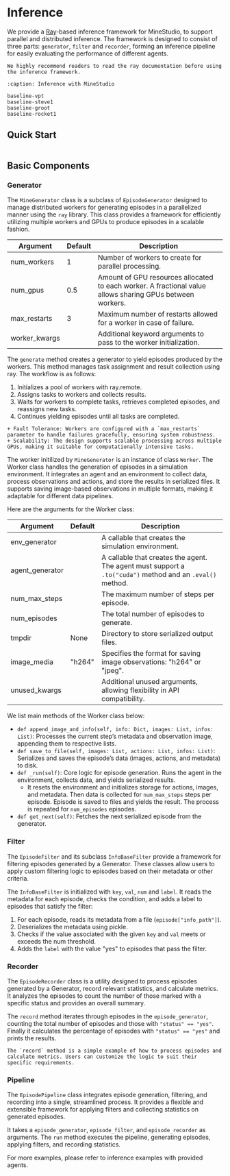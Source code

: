 <!--
 * @Date: 2024-11-29 08:10:04
 * @LastEditors: muzhancun muzhancun@126.com
 * @LastEditTime: 2024-12-14 01:40:30
 * @FilePath: /MineStudio/docs/source/inference/index.md
-->
# Inference

We provide a [Ray](https://docs.ray.io/en/latest/index.html)-based inference framework for MineStudio, to support parallel and distributed inference. The framework is designed to consist of three parts: `generator`, `filter` and `recorder`, forming an inference pipeline for easily evaluating the performance of different agents.

```{note}
We highly recommend readers to read the ray documentation before using the inference framework. 
```

```{toctree}
:caption: Inference with MineStudio

baseline-vpt
baseline-steve1
baseline-groot
baseline-rocket1
```

## Quick Start

```{include} quick-inference.md
```

## Basic Components

### Generator

The `MineGenerator` class is a subclass of `EpisodeGenerator` designed to manage distributed workers for generating episodes in a parallelized manner using the `ray` library. This class provides a framework for efficiently utilizing multiple workers and GPUs to produce episodes in a scalable fashion.

| Argument              | Default    | Description                                               |
| --------------------- | ---------- | --------------------------------------------------------- |
| num_workers           | 1          | Number of workers to create for parallel processing.      |
| num_gpus              | 0.5        | Amount of GPU resources allocated to each worker. A fractional value allows sharing GPUs between workers.         |
| max_restarts          | 3          | Maximum number of restarts allowed for a worker in case of failure.         |
| worker_kwargs          |        | Additional keyword arguments to pass to the worker initialization.                   |

The `generate` method creates a generator to yield episodes produced by the workers. This method manages task assignment and result collection using ray. The workflow is as follows:
1.	Initializes a pool of workers with ray.remote.
2.	Assigns tasks to workers and collects results.
3.	Waits for workers to complete tasks, retrieves completed episodes, and reassigns new tasks.
4.	Continues yielding episodes until all tasks are completed.

```{hint}
+ Fault Tolerance: Workers are configured with a `max_restarts` parameter to handle failures gracefully, ensuring system robustness.
+ Scalability: The design supports scalable processing across multiple GPUs, making it suitable for computationally intensive tasks.
```

The worker initilized by `MineGenerator` is an instance of class `Worker`.
The Worker class handles the generation of episodes in a simulation environment. It integrates an agent and an environment to collect data, process observations and actions, and store the results in serialized files. It supports saving image-based observations in multiple formats, making it adaptable for different data pipelines.

Here are the arguments for the Worker class:

| Argument | Default | Description |
| -------- | ------- | ----------- |
| env_generator |  | A callable that creates the simulation environment. |
| agent_generator |  | A callable that creates the agent. The agent must support a `.to("cuda")` method and an `.eval()` method. |
| num_max_steps |  | The maximum number of steps per episode. |
| num_episodes |  | The total number of episodes to generate. |
| tmpdir | None | Directory to store serialized output files. |
| image_media | "h264" | Specifies the format for saving image observations: "h264" or "jpeg". |
| unused_kwargs |  | Additional unused arguments, allowing flexibility in API compatibility. |

We list main methods of the Worker class below:
+ `def append_image_and_info(self, info: Dict, images: List, infos: List)`: Processes the current step’s metadata and observation image, appending them to respective lists.
+ `def save_to_file(self, images: List, actions: List, infos: List)`: Serializes and saves the episode’s data (images, actions, and metadata) to disk.
+ `def _run(self)`: Core logic for episode generation. Runs the agent in the environment, collects data, and yields serialized results.
  + It resets the environment and initializes storage for actions, images, and metadata. Then data is collected for `num_max_steps` steps per episode. Episode is saved to files and yields the result. The process is repeated for `num_episodes` episodes.
+ `def get_next(self)`: Fetches the next serialized episode from the generator.

### Filter

The `EpisodeFilter` and its subclass `InfoBaseFilter` provide a framework for filtering episodes generated by a Generator. These classes allow users to apply custom filtering logic to episodes based on their metadata or other criteria.

The `InfoBaseFilter` is initialized with `key`, `val`, `num` and `label`.
It reads the metadata for each episode, checks the condition, and adds a label to episodes that satisfy the filter:
1.	For each episode, reads its metadata from a file (`episode["info_path"]`).
2.	Deserializes the metadata using pickle.
3.	Checks if the value associated with the given `key` and `val` meets or exceeds the num threshold.
4.	Adds the `label` with the value "yes" to episodes that pass the filter.

### Recorder

The `EpisodeRecorder` class is a utility designed to process episodes generated by a Generator, record relevant statistics, and calculate metrics. It analyzes the episodes to count the number of those marked with a specific status and provides an overall summary.

The `record` method iterates through episodes in the `episode_generator`, counting the total number of episodes and those with `"status" == "yes"`. Finally it calculates the percentage of episodes with `"status" == "yes"` and prints the results.

```{hint}
The `record` method is a simple example of how to process episodes and calculate metrics. Users can customize the logic to suit their specific requirements.
```

### Pipeline 

The `EpisodePipeline` class integrates episode generation, filtering, and recording into a single, streamlined process. It provides a flexible and extensible framework for applying filters and collecting statistics on generated episodes.

It takes a `episode_generator`, `episode_filter`, and `episode_recorder` as arguments. The `run` method executes the pipeline, generating episodes, applying filters, and recording statistics.

For more examples, please refer to inference examples with provided agents.